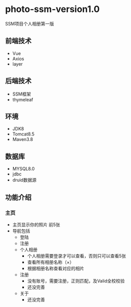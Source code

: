 # photo-ssm-version1.0
SSM项目个人相册第一版
## 前端技术
- Vue 
- Axios
- layer
## 后端技术
- SSM框架
- thymeleaf
## 环境
- JDK8
- Tomcat8.5
- Maven3.8
## 数据库
- MYSQL8.0
- jdbc
- druid数据源

## 功能介绍
### 主页
- 主页显示你的照片 前5张
- 导航包括
  - 登陆
  - 注册
  - 个人相册
    - 个人相册需要登录才可以查看，否则只可以查看5张
    - 查看所有相册名称（×）
    - 根据相册名称查看对应的相片
  - 注册
    - 没有账号，需要注册，正则匹配，及Valid全校校验
    - 还没完善
  - 关于
    - 还没完善
